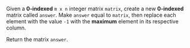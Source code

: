 Given a **0-indexed** `m x n` integer matrix `matrix`, create a new **0-indexed** matrix called `answer`. Make `answer` equal to `matrix`, then replace each element with the value `-1` with the **maximum** element in its respective column.

Return the matrix `answer`.